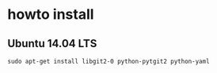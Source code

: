 # howto install

## Ubuntu 14.04 LTS

```
sudo apt-get install libgit2-0 python-pytgit2 python-yaml
```
